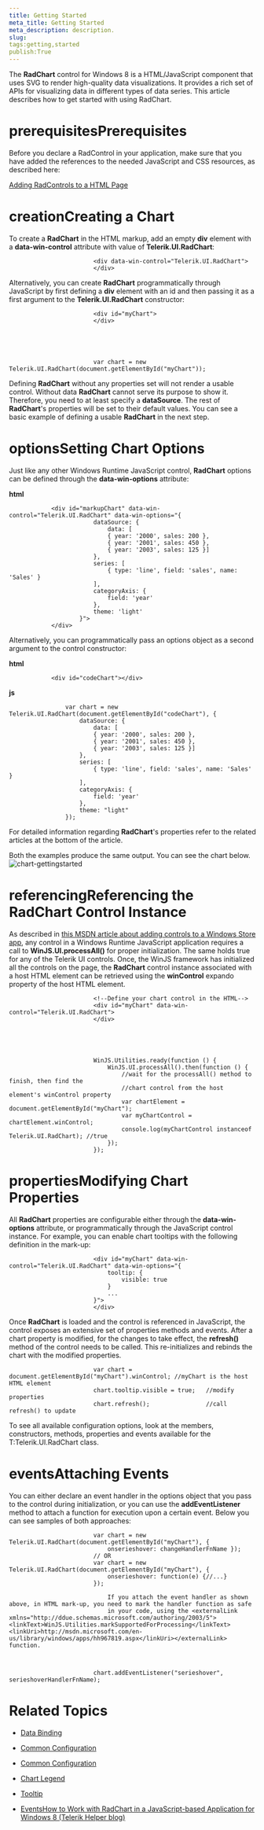 ```yaml
---
title: Getting Started
meta_title: Getting Started
meta_description: description.
slug: 
tags:getting,started
publish:True
---
```



The __RadChart__ control for Windows 8 is a HTML/JavaScript component that uses SVG to render high-quality data visualizations. 
        It provides a rich set of APIs for visualizing data in different types of data series. This article describes how to get started with using RadChart.
			

# prerequisitesPrerequisites

Before you declare a RadControl in your application, make sure that you have added the references to the needed JavaScript and CSS
							resources, as described here:
						

[Adding RadControls to a HTML Page](c2af6caa-6b40-4378-b20b-2e35a0425962)

# creationCreating a Chart

To create a __RadChart__ in the HTML markup, add an empty __div__ element with a 
              __data-win-control__ attribute with value of __Telerik.UI.RadChart__:
						

	
							<div data-win-control="Telerik.UI.RadChart">
							</div>
						



Alternatively, you can create __RadChart__ programmatically through JavaScript by first defining a __div__ element
							with an id and then passing it as a first argument to the __Telerik.UI.RadChart__ constructor:
						

	
							<div id="myChart">
							</div>
						



	
							var chart = new Telerik.UI.RadChart(document.getElementById("myChart"));
						



Defining __RadChart__ without any properties set will not render a usable control. Without data __RadChart__ 
              cannot serve its purpose to show it. Therefore, you need to at least specify a __dataSource__. The rest of 
              __RadChart__'s properties will be set to their default values. You can see a basic example of defining a usable 
              __RadChart__ in the next step.
            

# optionsSetting Chart Options

Just like any other Windows Runtime JavaScript control, __RadChart__ options can be defined through the 
              __data-win-options__ attribute:
						


 __html__
    


				<div id="markupChart" data-win-control="Telerik.UI.RadChart" data-win-options="{
							dataSource: {
								data: [
								{ year: '2000', sales: 200 },
								{ year: '2001', sales: 450 },
								{ year: '2003', sales: 125 }]
							},
							series: [
								{ type: 'line', field: 'sales', name: 'Sales' }
							],
							categoryAxis: {
								field: 'year'
							},
	                        theme: 'light'
						}">
				</div>



Alternatively, you can programmatically pass an options object as a second argument to the control constructor:
						


 __html__
    


				<div id="codeChart"></div>




 __js__
    


				    var chart = new Telerik.UI.RadChart(document.getElementById("codeChart"), {
				        dataSource: {
				            data: [
	                        { year: '2000', sales: 200 },
	                        { year: '2001', sales: 450 },
	                        { year: '2003', sales: 125 }]
				        },
				        series: [
	                        { type: 'line', field: 'sales', name: 'Sales' }
				        ],
				        categoryAxis: {
				            field: 'year'
				        },
	                    theme: "light"
				    });



For detailed information regarding __RadChart__'s properties refer to the related articles at the bottom of the article.
            

Both the examples produce the same output. You can see the chart below.
            ![chart-gettingstarted](../Media/Controls\Chart\chart-gettingstarted.png)

# referencingReferencing the RadChart Control Instance

As described in
							[this MSDN article about adding controls to a Windows Store app](http://msdn.microsoft.com/en-us/library/windows/apps/hh465493.aspx),
							any control in a Windows Runtime JavaScript application requires a call to __WinJS.UI.processAll()__ for proper
							initialization. The same holds true for any of the Telerik UI controls. Once, the WinJS framework has initialized all the controls
							on the page, the __RadChart__ control instance associated with a host HTML element can be retrieved using the 
              __winControl__ expando property of the host HTML element.
						

	
							<!--Define your chart control in the HTML-->
							<div id="myChart" data-win-control="Telerik.UI.RadChart">
							</div>
						



	
							WinJS.Utilities.ready(function () {
								WinJS.UI.processAll().then(function () {
									//wait for the processAll() method to finish, then find the
									//chart control from the host element's winControl property
									var chartElement = document.getElementById("myChart");
									var myChartControl = chartElement.winControl;
									console.log(myChartControl instanceof Telerik.UI.RadChart); //true
								});
							});
						



# propertiesModifying Chart Properties

All __RadChart__ properties are configurable either through the __data-win-options__ attribute, 
              or programmatically through the JavaScript control instance. For example, you can enable chart tooltips with the following definition in the mark-up:
						

	
							<div id="myChart" data-win-control="Telerik.UI.RadChart" data-win-options="{
								tooltip: {
									visible: true
								}
								...
							}">
							</div>
						



Once __RadChart__ is loaded and the control is referenced in JavaScript, the control exposes an extensive set of 
              properties methods and events. After a chart property is modified, for the changes to take effect, the __refresh()__ 
              method of the control needs to be called. This re-initializes and rebinds the chart with the modified properties.
						

	
							var chart = document.getElementById("myChart").winControl; //myChart is the host HTML element
							chart.tooltip.visible = true;   //modify properties
							chart.refresh();                //call refresh() to update
						



To see all available configuration options, look at the members, constructors, methods, properties and events available for the 
							T:Telerik.UI.RadChart class.
						

# eventsAttaching Events

You can either declare an event handler in the options object that you pass to the control during initialization, or you can use the
							__addEventListener__ method to attach a function for execution upon a certain event. Below you can see samples of both
							approaches:
						

	
							var chart = new Telerik.UI.RadChart(document.getElementById("myChart"), {
								onserieshover: changeHandlerFnName });
							// OR
							var chart = new Telerik.UI.RadChart(document.getElementById("myChart"), {
								onserieshover: function(e) {//...}
							});
						

>
								If you attach the event handler as shown above, in HTML mark-up, you need to mark the handler function as safe
								in your code, using the <externalLink xmlns="http://ddue.schemas.microsoft.com/authoring/2003/5"><linkText>WinJS.Utilities.markSupportedForProcessing</linkText><linkUri>http://msdn.microsoft.com/en-us/library/windows/apps/hh967819.aspx</linkUri></externalLink> function.
							

	
							chart.addEventListener("serieshover", serieshoverHandlerFnName);
						



# Related Topics

 * [Data Binding]({{slug:data-binding}})

 * [Common Configuration]({{slug:common-configuration}})

 * [Common Configuration]({{slug:common-configuration}})

 * [Chart Legend]({{slug:chart-legend}})

 * [Tooltip]({{slug:tooltip}})

 * [Events]({{slug:events}})[How to Work with RadChart in a JavaScript-based Application for Windows 8 (Telerik Helper blog)](http://telerikhelper.net/2012/12/19/how-to-work-with-radchart-in-javascript-based-application-for-windows-8/)
